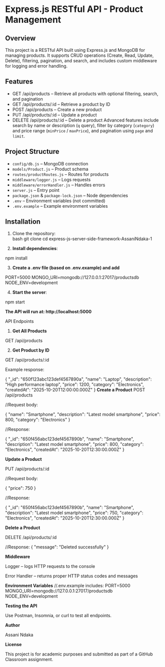 # Express.js RESTful API - Product Management

## Overview
This project is a RESTful API built using Express.js and MongoDB for managing products. It supports CRUD operations (Create, Read, Update, Delete), filtering, pagination, and search, and includes custom middleware for logging and error handling.

## Features
- GET /api/products – Retrieve all products with optional filtering, search, and pagination
- GET /api/products/:id – Retrieve a product by ID
- POST /api/products – Create a new product
- PUT /api/products/:id – Update a product
- DELETE /api/products/:id – Delete a product
Advanced features include search by name or description (`q` query), filter by category (`category`) and price range (`minPrice` / `maxPrice`), and pagination using `page` and `limit`.

## Project Structure
- `config/db.js` – MongoDB connection
- `models/Product.js` – Product schema
- `routes/productRoutes.js` – Routes for products
- `middleware/logger.js` – Logs requests
- `middleware/errorHandler.js` – Handles errors
- `server.js` – Entry point
- `package.json` & `package-lock.json` – Node dependencies
- `.env` – Environment variables (not committed)
- `.env.example` – Example environment variables

## Installation
1. Clone the repository:  
bash
git clone <your-github-repo-url>
cd express-js-server-side-framework-AssaniNdaka-1



2. **Install dependencies**:

npm install

3. **Create a .env file (based on .env.example) and add**

PORT=5000
MONGO_URI=mongodb://127.0.0.1:27017/productsdb
NODE_ENV=development

4. **Start the server**:

npm start

**The API will run at: http://localhost:5000**

API Endpoints

1. **Get All Products**

GET /api/products

2. **Get Product by ID**

GET /api/products/:id

Example response:

{
  "_id": "650f123abc123def4567890a",
  "name": "Laptop",
  "description": "High performance laptop",
  "price": 1200,
  "category": "Electronics",
  "createdAt": "2025-10-20T12:00:00.000Z"
}
**Create a Product**
POST /api/products

//Request body:

{
  "name": "Smartphone",
  "description": "Latest model smartphone",
  "price": 800,
  "category": "Electronics"
}

//Response:

{
  "_id": "650f456abc123def4567890b",
  "name": "Smartphone",
  "description": "Latest model smartphone",
  "price": 800,
  "category": "Electronics",
  "createdAt": "2025-10-20T12:30:00.000Z"
}

**Update a Product**

PUT /api/products/:id

//Request body:

{
  "price": 750
}

//Response:

{
  "_id": "650f456abc123def4567890b",
  "name": "Smartphone",
  "description": "Latest model smartphone",
  "price": 750,
  "category": "Electronics",
  "createdAt": "2025-10-20T12:30:00.000Z"
}

**Delete a Product**

DELETE /api/products/:id

//Response:
{
  "message": "Deleted successfully"
}

**Middleware**

Logger – logs HTTP requests to the console

Error Handler – returns proper HTTP status codes and messages

**Environment Variables**
//.env.example includes:
PORT=5000
MONGO_URI=mongodb://127.0.0.1:27017/productsdb
NODE_ENV=development

**Testing the API**

Use Postman, Insomnia, or curl to test all endpoints.

**Author**

Assani Ndaka

**License**

This project is for academic purposes and submitted as part of a GitHub Classroom assignment.







